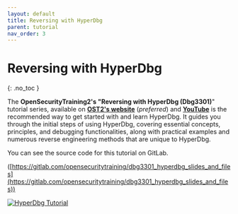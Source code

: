 ```yaml
---
layout: default
title: Reversing with HyperDbg
parent: tutorial
nav_order: 3
---
```


# Reversing with HyperDbg
{: .no_toc }

The **OpenSecurityTraining2's "Reversing with HyperDbg (Dbg3301)**" tutorial series, available on [**OST2's website**](https://ost2.fyi/Dbg3301) (_preferred_) and [**YouTube**](https://www.youtube.com/playlist?list=PLUFkSN0XLZ-kF1f143wlw8ujlH2A45nZY) is the recommended way to get started with and learn HyperDbg. It guides you through the initial steps of using HyperDbg, covering essential concepts, principles, and debugging functionalities, along with practical examples and numerous reverse engineering methods that are unique to HyperDbg.

You can see the source code for this tutorial on GitLab.

([https://gitlab.com/opensecuritytraining/dbg3301_hyperdbg_slides_and_files](https://gitlab.com/opensecuritytraining/dbg3301_hyperdbg_slides_and_files))

[![HyperDbg Tutorial](https://research.hyperdbg.org/assets/images/reversing-with-hyperdbg.png)](https://www.youtube.com/watch?v=RDlp0PCFgxI&list=PLUFkSN0XLZ-kF1f143wlw8ujlH2A45nZY)